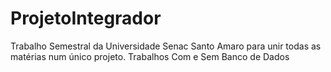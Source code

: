 # ProjetoIntegrador
Trabalho Semestral da Universidade Senac Santo Amaro para unir todas as matérias num único projeto.
Trabalhos Com e Sem Banco de Dados

